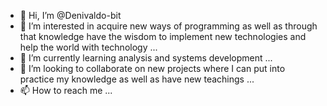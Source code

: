 - 👋 Hi, I’m @Denivaldo-bit
- 👀 I’m interested in acquire new ways of programming as well as through that knowledge have the wisdom to implement new technologies and help the world with technology  ... 
- 🌱 I’m currently learning analysis and systems development ...
- 💞️ I’m looking to collaborate on new projects where I can put into practice my knowledge as well as have new teachings ...
- 📫 How to reach me ...

<!---
Denivaldo-bit/Denivaldo-bit is a ✨ special ✨ repository because its `README.md` (this file) appears on your GitHub profile.
You can click the Preview link to take a look at your changes.
--->
